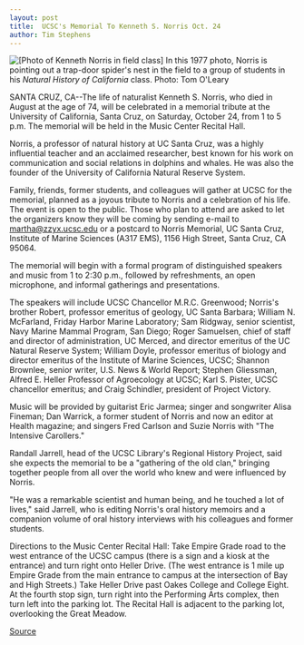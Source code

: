 ```yaml
---
layout: post
title:  UCSC's Memorial To Kenneth S. Norris Oct. 24
author: Tim Stephens
---
```


![\[Photo of Kenneth Norris in field class\]][1] In this 1977 photo, Norris is pointing out a trap-door spider's nest in the field to a group of students in his _Natural History of California_ class. Photo: Tom O'Leary

SANTA CRUZ, CA--The life of naturalist Kenneth S. Norris, who died in August at the age of 74, will be celebrated in a memorial tribute at the University of California, Santa Cruz, on Saturday, October 24, from 1 to 5 p.m. The memorial will be held in the Music Center Recital Hall.

Norris, a professor of natural history at UC Santa Cruz, was a highly influential teacher and an acclaimed researcher, best known for his work on communication and social relations in dolphins and whales. He was also the founder of the University of California Natural Reserve System.

Family, friends, former students, and colleagues will gather at UCSC for the memorial, planned as a joyous tribute to Norris and a celebration of his life. The event is open to the public. Those who plan to attend are asked to let the organizers know they will be coming by sending e-mail to martha@zzyx.ucsc.edu or a postcard to Norris Memorial, UC Santa Cruz, Institute of Marine Sciences (A317 EMS), 1156 High Street, Santa Cruz, CA 95064.

The memorial will begin with a formal program of distinguished speakers and music from 1 to 2:30 p.m., followed by refreshments, an open microphone, and informal gatherings and presentations.

The speakers will include UCSC Chancellor M.R.C. Greenwood; Norris's brother Robert, professor emeritus of geology, UC Santa Barbara; William N. McFarland, Friday Harbor Marine Laboratory; Sam Ridgway, senior scientist, Navy Marine Mammal Program, San Diego; Roger Samuelsen, chief of staff and director of administration, UC Merced, and director emeritus of the UC Natural Reserve System; William Doyle, professor emeritus of biology and director emeritus of the Institute of Marine Sciences, UCSC; Shannon Brownlee, senior writer, U.S. News & World Report; Stephen Gliessman, Alfred E. Heller Professor of Agroecology at UCSC; Karl S. Pister, UCSC chancellor emeritus; and Craig Schindler, president of Project Victory.

Music will be provided by guitarist Eric Jarmea; singer and songwriter Alisa Fineman; Dan Warrick, a former student of Norris and now an editor at Health magazine; and singers Fred Carlson and Suzie Norris with "The Intensive Carollers."

Randall Jarrell, head of the UCSC Library's Regional History Project, said she expects the memorial to be a "gathering of the old clan," bringing together people from all over the world who knew and were influenced by Norris.

"He was a remarkable scientist and human being, and he touched a lot of lives," said Jarrell, who is editing Norris's oral history memoirs and a companion volume of oral history interviews with his colleagues and former students.

Directions to the Music Center Recital Hall: Take Empire Grade road to the west entrance of the UCSC campus (there is a sign and a kiosk at the entrance) and turn right onto Heller Drive. (The west entrance is 1 mile up Empire Grade from the main entrance to campus at the intersection of Bay and High Streets.) Take Heller Drive past Oakes College and College Eight. At the fourth stop sign, turn right into the Performing Arts complex, then turn left into the parking lot. The Recital Hall is adjacent to the parking lot, overlooking the Great Meadow.

[1]: http://www1.ucsc.edu/oncampus/currents/98-99/art/norris_kenneth2.98-08-24.gif

[Source](http://www1.ucsc.edu/news_events/press_releases/archive/98-99/10-98/norris.htm "Permalink to UC Santa Cruz: Kenneth S. Norris Memorial")
